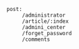 


    post:
	     /administrator
		 /article/:index
		 /admini_center
		 /forget_password
		 /comments
		 